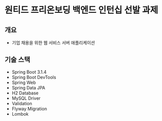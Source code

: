 # 원티드 프리온보딩 백엔드 인턴십 선발 과제

## 개요

- 기업 채용을 위한 웹 서비스 서버 애플리케이션

## 기술 스택

- Spring Boot 3.1.4
- Spring Boot DevTools
- Spring Web
- Spring Data JPA
- H2 Database
- MySQL Driver
- Validation
- Flyway Migration
- Lombok
